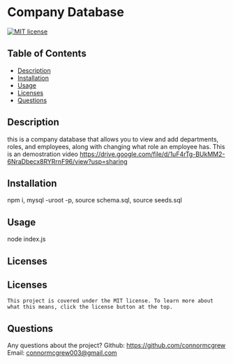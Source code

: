 # Company Database 
  [![MIT license](https://img.shields.io/badge/License-MIT-yellow.svg)](https://lbesson.mit-license.org/)
  ## Table of Contents
  * [Description](#description)
  * [Installation](#installation)
  * [Usage](#usage)
  * [Licenses](#licenses)
  * [Questions](#questions)



  ## Description <a name="description"></a>
 this is a company database that allows you to view and add departments, roles, and employees, along with changing what role an employee has.
 This is an demostration video
 https://drive.google.com/file/d/1uF4rTg-BUkMM2-6NraDbecx8RYRrnF96/view?usp=sharing
## Installation <a name="installation"></a>
npm i, mysql -uroot -p, source schema.sql, source seeds.sql
## Usage <a name="usage"></a>
node index.js
## Licenses <a name="licenses"></a>
  ## Licenses
    This project is covered under the MIT license. To learn more about what this means, click the license button at the top.
## Questions <a name="questions"></a>
Any questions about the project?
Github: https://github.com/connormcgrew
Email: connormcgrew003@gmail.com
